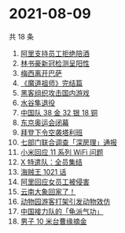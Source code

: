 # 2021-08-09

共 18 条

<!-- BEGIN -->
<!-- 最后更新时间 Mon Aug 09 2021 13:04:56 GMT+0800 (China Standard Time) -->

1. [阿里支持员工拒绝陪酒](https://www.zhihu.com/search?q=阿里)
1. [林书豪新冠检测呈阳性](https://www.zhihu.com/search?q=林书豪)
1. [梅西离开巴萨](https://www.zhihu.com/search?q=梅西离开巴萨)
1. [《魔道祖师》完结篇](https://www.zhihu.com/search?q=魔道祖师)
1. [黑客组织攻击国内游戏](https://www.zhihu.com/search?q=弈剑行)
1. [水谷隼退役](https://www.zhihu.com/search?q=水谷隼)
1. [中国队 38 金 32 银 18 铜](https://www.zhihu.com/search?q=中国队金牌)
1. [东京奥运会闭幕](https://www.zhihu.com/search?q=东京奥运会闭幕)
1. [拜登下令空袭塔利班](https://www.zhihu.com/search?q=塔利班)
1. [七部门联合调查「深房理」通报](https://www.zhihu.com/search?q=深房理)
1. [小米回应 11 系列 WiFi 问题](https://www.zhihu.com/search?q=小米11)
1. [X 特遣队：全员集结](https://www.zhihu.com/search?q=x特遣队)
1. [海贼王 1021 话](https://www.zhihu.com/search?q=海贼王)
1. [阿里回应女员工被侵害](https://www.zhihu.com/search?q=阿里)
1. [云南大象回家了！](https://www.zhihu.com/search?q=云南大象)
1. [动物园游客打架引发动物效仿](https://www.zhihu.com/search?q=北京动物园)
1. [中国接力队的「龟派气功」](https://www.zhihu.com/search?q=龙珠)
1. [男子 10 米台曹缘摘金](https://www.zhihu.com/search?q=10米跳台)

<!-- END -->
